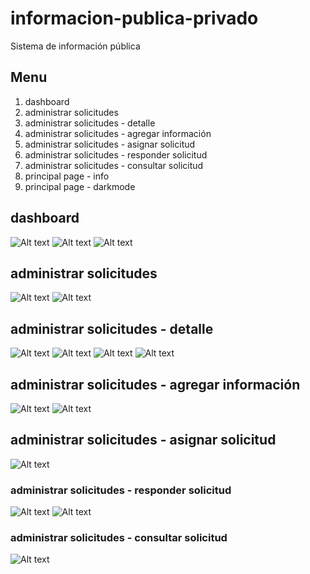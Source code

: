 # informacion-publica-privado

Sistema de información pública

## Menu
1. dashboard
2. administrar solicitudes
3. administrar solicitudes - detalle
4. administrar solicitudes - agregar información
5. administrar solicitudes - asignar solicitud
6. administrar solicitudes - responder solicitud
7. administrar solicitudes - consultar solicitud
8. principal page - info
9. principal page - darkmode

## dashboard
![Alt text](/informacion-publica/informacion-publica/assets/manual/1.png "dashboard")
![Alt text](/informacion-publica/informacion-publica/assets/manual/2.png "dashboard")
![Alt text](/informacion-publica/informacion-publica/assets/manual/3.png "dashboard")

## administrar solicitudes
![Alt text](/informacion-publica/informacion-publica/assets/manual/4.png "administrar solicitudes")
![Alt text](/informacion-publica/informacion-publica/assets/manual/5.png "administrar solicitudes")

## administrar solicitudes - detalle
![Alt text](/informacion-publica/informacion-publica/assets/manual/6.png "administrar solicitudes - detalle")
![Alt text](/informacion-publica/informacion-publica/assets/manual/7.png "administrar solicitudes - detalle")
![Alt text](/informacion-publica/informacion-publica/assets/manual/8.png "administrar solicitudes - detalle")
![Alt text](/informacion-publica/informacion-publica/assets/manual/9.png "administrar solicitudes - detalle")

## administrar solicitudes - agregar información
![Alt text](/informacion-publica/informacion-publica/assets/manual/10.png "administrar solicitudes - agregar información")
![Alt text](/informacion-publica/informacion-publica/assets/manual/11.png "administrar solicitudes - agregar información")

## administrar solicitudes - asignar solicitud
![Alt text](/informacion-publica/informacion-publica/assets/manual/12.png "administrar solicitudes - asignar solicitud")

### administrar solicitudes - responder solicitud
![Alt text](/informacion-publica/informacion-publica/assets/manual/13.png "administrar solicitudes - responder solicitud")
![Alt text](/informacion-publica/informacion-publica/assets/manual/14.png "administrar solicitudes - responder solicitud")

### administrar solicitudes - consultar solicitud
![Alt text](/informacion-publica/informacion-publica/assets/manual/15.png "administrar solicitudes - consultar solicitud")